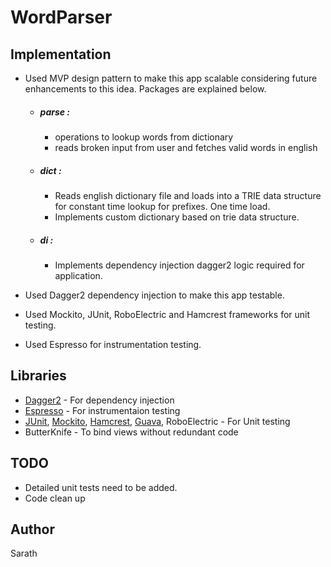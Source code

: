 # WordParser

## Implementation
* Used MVP design pattern to make this app scalable considering future enhancements to this idea. Packages are explained below.
	* ##### parse : 
		* operations to lookup words from dictionary
		* reads broken input from user and fetches valid words in english
	* ##### dict :
		* Reads english dictionary file and loads into a TRIE data structure for constant time lookup for prefixes. One time load.
		* Implements custom dictionary based on trie data structure.
	* ##### di :
		* Implements dependency injection dagger2 logic required for application.
    
    
* Used Dagger2 dependency injection to make this app testable.
* Used Mockito, JUnit, RoboElectric and Hamcrest frameworks for unit testing.
* Used Espresso for instrumentation testing.

## Libraries
* [Dagger2](https://google.github.io/dagger/)   - For dependency injection
* [Espresso](https://github.com/googlesamples/android-testing/tree/master/ui/espresso)  - For instrumentaion testing
* [JUnit](https://mvnrepository.com/artifact/junit/junit), [Mockito](http://site.mockito.org/), [Hamcrest](http://hamcrest.org/JavaHamcrest/), [Guava](https://github.com/google/guava), RoboElectric - For Unit testing
* ButterKnife - To bind views without redundant code

## TODO
* Detailed unit tests need to be added.
* Code clean up

## Author
Sarath

